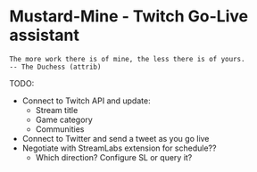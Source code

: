 Mustard-Mine - Twitch Go-Live assistant
=======================================

    The more work there is of mine, the less there is of yours.
    -- The Duchess (attrib)

TODO:

* Connect to Twitch API and update:
  - Stream title
  - Game category
  - Communities
* Connect to Twitter and send a tweet as you go live
* Negotiate with StreamLabs extension for schedule??
  - Which direction? Configure SL or query it?
